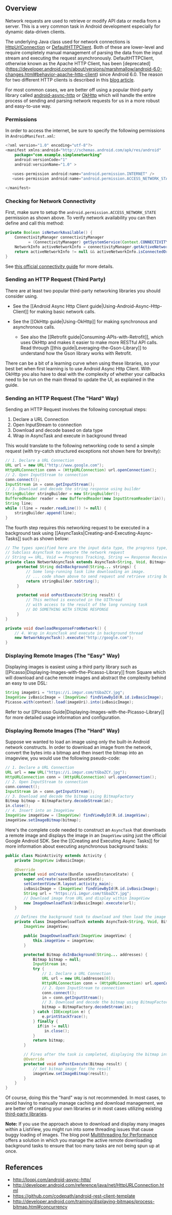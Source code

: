 ## Overview

Network requests are used to retrieve or modify API data or media from a server. This is a very common task in Android development especially for dynamic data-driven clients.

The underlying Java class used for network connections is [HttpUrlConnection](http://developer.android.com/reference/java/net/HttpURLConnection.html) or [DefaultHTTPClient](http://developer.android.com/reference/org/apache/http/impl/client/DefaultHttpClient.html).  Both of these are lower-level and require completely manual management of parsing the data from the input stream and executing the request asynchronously.  DefaultHTTPClient, otherwise known as the Apache HTTP Client, has been [deprecated] (https://developer.android.com/about/versions/marshmallow/android-6.0-changes.html#behavior-apache-http-client) since Android 6.0.  The reason for two different HTTP clients is described in this [blog article](http://android-developers.blogspot.com/2011/09/androids-http-clients.html).

For most common cases, we are better off using a popular third-party library called [android-async-http](http://loopj.com/android-async-http/) or [OkHttp](http://square.github.io/okhttp/) which will handle the entire process of sending and parsing network requests for us in a more robust and easy-to-use way.

### Permissions

In order to access the internet, be sure to specify the following permissions in `AndroidManifest.xml`:

```java
<?xml version="1.0" encoding="utf-8"?>
<manifest xmlns:android="http://schemas.android.com/apk/res/android"
    package="com.example.simplenetworking"
    android:versionCode="1"
    android:versionName="1.0" >
 
   <uses-permission android:name="android.permission.INTERNET" /> 
   <uses-permission android:name="android.permission.ACCESS_NETWORK_STATE" />

</manifest>
```

### Checking for Network Connectivity

First, make sure to setup the `android.permission.ACCESS_NETWORK_STATE` permission as shown above. To verify network availability you can then define and call this method:

```java
private Boolean isNetworkAvailable() {
    ConnectivityManager connectivityManager 
          = (ConnectivityManager) getSystemService(Context.CONNECTIVITY_SERVICE);
    NetworkInfo activeNetworkInfo = connectivityManager.getActiveNetworkInfo();
    return activeNetworkInfo != null && activeNetworkInfo.isConnectedOrConnecting();
}
```

See [this official connectivity guide](http://developer.android.com/training/monitoring-device-state/connectivity-monitoring.html) for more details.

### Sending an HTTP Request (Third Party)

There are at least two popular third-party networking libraries you should consider using.  

* See the [[Android Async Http Client guide|Using-Android-Async-Http-Client]] for making basic network calls.

* See the [[OkHttp guide|Using-OkHttp]] for making synchronous and asynchronous calls.  

    - See also the [[Retrofit guide|Consuming-APIs-with-Retrofit]], which uses OkHttp and makes it easier to make more RESTful API calls.  Read through [[this guide|Leveraging-the-Gson-Library]] to understand how the Gson library works with Retrofit.

There can be a bit of a learning curve when using these libraries, so your best bet when first learning is to use Android Async Http Client.  With OkHttp you also have to deal with the complexity of whether your callbacks need to be run on the main thread to update the UI, as explained in the guide.

### Sending an HTTP Request (The "Hard" Way)

Sending an HTTP Request involves the following conceptual steps:

1. Declare a URL Connection
2. Open InputStream to connection
3. Download and decode based on data type
4. Wrap in AsyncTask and execute in background thread

This would translate to the following networking code to send a simple request (with try-catch structured exceptions not shown here for brevity):

```java
// 1. Declare a URL Connection
URL url = new URL("http://www.google.com");
HttpURLConnection conn = (HttpURLConnection) url.openConnection();
// 2. Open InputStream to connection
conn.connect();
InputStream in = conn.getInputStream();
// 3. Download and decode the string response using builder
StringBuilder stringBuilder = new StringBuilder();
BufferedReader reader = new BufferedReader(new InputStreamReader(in));
String line;
while ((line = reader.readLine()) != null) {
    stringBuilder.append(line);
}
```

The fourth step requires this networking request to be executed in a background task using [[AsyncTasks|Creating-and-Executing-Async-Tasks]] such as shown below:

```java
// The types specified here are the input data type, the progress type, and the result type
// Subclass AsyncTask to execute the network request
// String == URL, Void == Progress Tracking, String == Response Received
private class NetworkAsyncTask extends AsyncTask<String, Void, Bitmap> {
     protected String doInBackground(String... strings) {
         // Some long-running task like downloading an image.
         // ... code shown above to send request and retrieve string builder
         return stringBuilder.toString();
     }

     protected void onPostExecute(String result) {
         // This method is executed in the UIThread
         // with access to the result of the long running task
         // DO SOMETHING WITH STRING RESPONSE
     }
}

private void downloadResponseFromNetwork() {
    // 4. Wrap in AsyncTask and execute in background thread
    new NetworkAsyncTask().execute("http://google.com");
}
```

### Displaying Remote Images (The "Easy" Way)

Displaying images is easiest using a third party library such as [[Picasso|Displaying-Images-with-the-Picasso-Library]] from Square which will download and cache remote images and abstract the complexity behind an easy to use DSL:

```java
String imageUri = "https://i.imgur.com/tGbaZCY.jpg";
ImageView ivBasicImage = (ImageView) findViewById(R.id.ivBasicImage);
Picasso.with(context).load(imageUri).into(ivBasicImage);
```

Refer to our [[Picasso Guide|Displaying-Images-with-the-Picasso-Library]] for more detailed usage information and configuration.

### Displaying Remote Images (The "Hard" Way)

Suppose we wanted to load an image using only the built-in Android network constructs. In order to download an image from the network, convert the bytes into a bitmap and then insert the bitmap into an imageview, you would use the following pseudo-code:

```java
// 1. Declare a URL Connection
URL url = new URL("https://i.imgur.com/tGbaZCY.jpg");
HttpURLConnection conn = (HttpURLConnection) url.openConnection();
// 2. Open InputStream to connection
conn.connect();
InputStream in = conn.getInputStream();
// 3. Download and decode the bitmap using BitmapFactory
Bitmap bitmap = BitmapFactory.decodeStream(in);
in.close();
// 4. Insert into an ImageView
ImageView imageView = (ImageView) findViewById(R.id.imageView);
imageView.setImageBitmap(bitmap);
```

Here's the complete code needed to construct an `AsyncTask` that downloads a remote image and displays the image in an `ImageView` using just the official Google Android SDK. See the [[Creating and Executing Async Tasks]] for more information about executing asynchronous background tasks: 

```java
public class MainActivity extends Activity {
    private ImageView ivBasicImage;

    @Override
    protected void onCreate(Bundle savedInstanceState) {
        super.onCreate(savedInstanceState);
        setContentView(R.layout.activity_main);
        ivBasicImage = (ImageView) findViewById(R.id.ivBasicImage);
        String url = "https://i.imgur.com/tGbaZCY.jpg";
        // Download image from URL and display within ImageView
        new ImageDownloadTask(ivBasicImage).execute(url);
    }

    // Defines the background task to download and then load the image within the ImageView
    private class ImageDownloadTask extends AsyncTask<String, Void, Bitmap> {
        ImageView imageView;

        public ImageDownloadTask(ImageView imageView) {
            this.imageView = imageView;
        }

        protected Bitmap doInBackground(String... addresses) {
            Bitmap bitmap = null;
            InputStream in;
            try {
                // 1. Declare a URL Connection
                URL url = new URL(addresses[0]);
                HttpURLConnection conn = (HttpURLConnection) url.openConnection();
                // 2. Open InputStream to connection
                conn.connect();
                in = conn.getInputStream();
                // 3. Download and decode the bitmap using BitmapFactory
                bitmap = BitmapFactory.decodeStream(in);
            } catch (IOException e) {
                e.printStackTrace();
            } finally {
              if(in != null)
                 in.close();
            }
            return bitmap;
        }

        // Fires after the task is completed, displaying the bitmap into the ImageView
        @Override
        protected void onPostExecute(Bitmap result) {
            // Set bitmap image for the result
            imageView.setImageBitmap(result);
        }
    }
}
```

Of course, doing this the "hard" way is not recommended. In most cases, to avoid having to manually manage caching and download management, we are better off creating your own libraries or in most cases utilizing existing [third-party libraries](http://square.github.io/picasso/). 

**Note:** If you use the approach above to download and display many images within a ListView, you might run into some threading issues that cause buggy loading of images. The blog post [Multithreading for Performance](http://android-developers.blogspot.com/2010/07/multithreading-for-performance.html) offers a solution in which you manage the active remote downloading background tasks to ensure that too many tasks are not being spun up at once. 

## References

 * <http://loopj.com/android-async-http/>
 * <http://developer.android.com/reference/java/net/HttpURLConnection.html>
 * <https://github.com/codepath/android-rest-client-template>
 * <http://developer.android.com/training/displaying-bitmaps/process-bitmap.html#concurrency>